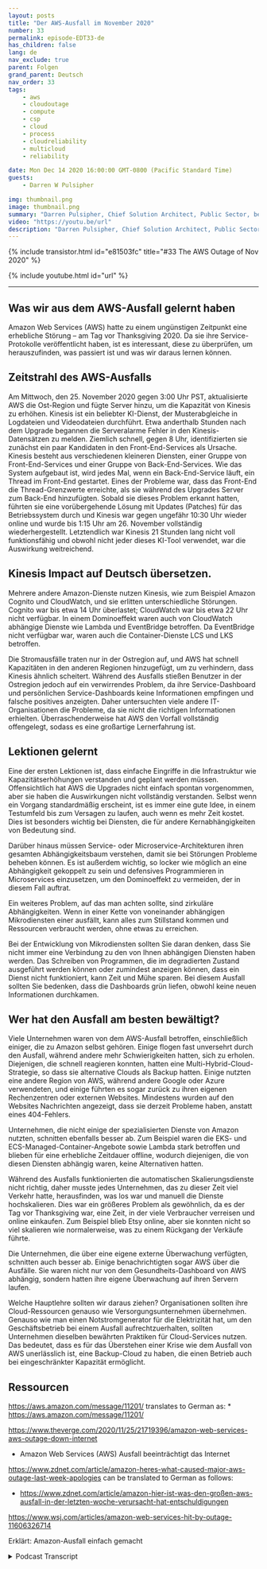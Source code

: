 ```yaml
---
layout: posts
title: "Der AWS-Ausfall im November 2020"
number: 33
permalink: episode-EDT33-de
has_children: false
lang: de
nav_exclude: true
parent: Folgen
grand_parent: Deutsch
nav_order: 33
tags:
    - aws
    - cloudoutage
    - compute
    - csp
    - cloud
    - process
    - cloudreliability
    - multicloud
    - reliability

date: Mon Dec 14 2020 16:00:00 GMT-0800 (Pacific Standard Time)
guests:
    - Darren W Pulsipher

img: thumbnail.png
image: thumbnail.png
summary: "Darren Pulsipher, Chief Solution Architect, Public Sector, bei Intel spricht über die aus dem AWS-Ausfall im November 2020 gewonnenen Erkenntnisse und vorbeugende Lösungen zur Bewältigung solcher Ausfälle."
video: "https://youtu.be/url"
description: "Darren Pulsipher, Chief Solution Architect, Public Sector, bei Intel spricht über die aus dem AWS-Ausfall im November 2020 gewonnenen Erkenntnisse und vorbeugende Lösungen zur Bewältigung solcher Ausfälle."
---
```


<div>
{% include transistor.html id="e81503fc" title="#33 The AWS Outage of Nov 2020" %}

{% include youtube.html id="url" %}
</div>

---

## Was wir aus dem AWS-Ausfall gelernt haben

Amazon Web Services (AWS) hatte zu einem ungünstigen Zeitpunkt eine erhebliche Störung – am Tag vor Thanksgiving 2020. Da sie ihre Service-Protokolle veröffentlicht haben, ist es interessant, diese zu überprüfen, um herauszufinden, was passiert ist und was wir daraus lernen können.

## Zeitstrahl des AWS-Ausfalls

Am Mittwoch, den 25. November 2020 gegen 3:00 Uhr PST, aktualisierte AWS die Ost-Region und fügte Server hinzu, um die Kapazität von Kinesis zu erhöhen. Kinesis ist ein beliebter KI-Dienst, der Musterabgleiche in Logdateien und Videodateien durchführt. Etwa anderthalb Stunden nach dem Upgrade begannen die Serveralarme Fehler in den Kinesis-Datensätzen zu melden. Ziemlich schnell, gegen 8 Uhr, identifizierten sie zunächst ein paar Kandidaten in den Front-End-Services als Ursache. Kinesis besteht aus verschiedenen kleineren Diensten, einer Gruppe von Front-End-Services und einer Gruppe von Back-End-Services. Wie das System aufgebaut ist, wird jedes Mal, wenn ein Back-End-Service läuft, ein Thread im Front-End gestartet. Eines der Probleme war, dass das Front-End die Thread-Grenzwerte erreichte, als sie während des Upgrades Server zum Back-End hinzufügten. Sobald sie dieses Problem erkannt hatten, führten sie eine vorübergehende Lösung mit Updates (Patches) für das Betriebssystem durch und Kinesis war gegen ungefähr 10:30 Uhr wieder online und wurde bis 1:15 Uhr am 26. November vollständig wiederhergestellt. Letztendlich war Kinesis 21 Stunden lang nicht voll funktionsfähig und obwohl nicht jeder dieses KI-Tool verwendet, war die Auswirkung weitreichend.

## Kinesis Impact auf Deutsch übersetzen.

Mehrere andere Amazon-Dienste nutzen Kinesis, wie zum Beispiel Amazon Cognito und CloudWatch, und sie erlitten unterschiedliche Störungen. Cognito war bis etwa 14 Uhr überlastet; CloudWatch war bis etwa 22 Uhr nicht verfügbar. In einem Dominoeffekt waren auch von CloudWatch abhängige Dienste wie Lambda und EventBridge betroffen. Da EventBridge nicht verfügbar war, waren auch die Container-Dienste LCS und LKS betroffen.

Die Stromausfälle traten nur in der Ostregion auf, und AWS hat schnell Kapazitäten in den anderen Regionen hinzugefügt, um zu verhindern, dass Kinesis ähnlich scheitert. Während des Ausfalls stießen Benutzer in der Ostregion jedoch auf ein verwirrendes Problem, da ihre Service-Dashboard und persönlichen Service-Dashboards keine Informationen empfingen und falsche positives anzeigten. Daher untersuchten viele andere IT-Organisationen die Probleme, da sie nicht die richtigen Informationen erhielten. Überraschenderweise hat AWS den Vorfall vollständig offengelegt, sodass es eine großartige Lernerfahrung ist.

## Lektionen gelernt

Eine der ersten Lektionen ist, dass einfache Eingriffe in die Infrastruktur wie Kapazitätserhöhungen verstanden und geplant werden müssen. Offensichtlich hat AWS die Upgrades nicht einfach spontan vorgenommen, aber sie haben die Auswirkungen nicht vollständig verstanden. Selbst wenn ein Vorgang standardmäßig erscheint, ist es immer eine gute Idee, in einem Testumfeld bis zum Versagen zu laufen, auch wenn es mehr Zeit kostet. Dies ist besonders wichtig bei Diensten, die für andere Kernabhängigkeiten von Bedeutung sind.

Darüber hinaus müssen Service- oder Microservice-Architekturen ihren gesamten Abhängigkeitsbaum verstehen, damit sie bei Störungen Probleme beheben können. Es ist außerdem wichtig, so locker wie möglich an eine Abhängigkeit gekoppelt zu sein und defensives Programmieren in Microservices einzusetzen, um den Dominoeffekt zu vermeiden, der in diesem Fall auftrat.

Ein weiteres Problem, auf das man achten sollte, sind zirkuläre Abhängigkeiten. Wenn in einer Kette von voneinander abhängigen Mikrodiensten einer ausfällt, kann alles zum Stillstand kommen und Ressourcen verbraucht werden, ohne etwas zu erreichen.

Bei der Entwicklung von Mikrodiensten sollten Sie daran denken, dass Sie nicht immer eine Verbindung zu den von Ihnen abhängigen Diensten haben werden. Das Schreiben von Programmen, die im degradierten Zustand ausgeführt werden können oder zumindest anzeigen können, dass ein Dienst nicht funktioniert, kann Zeit und Mühe sparen. Bei diesem Ausfall sollten Sie bedenken, dass die Dashboards grün liefen, obwohl keine neuen Informationen durchkamen.

## Wer hat den Ausfall am besten bewältigt?

Viele Unternehmen waren von dem AWS-Ausfall betroffen, einschließlich einiger, die zu Amazon selbst gehören. Einige flogen fast unversehrt durch den Ausfall, während andere mehr Schwierigkeiten hatten, sich zu erholen. Diejenigen, die schnell reagieren konnten, hatten eine Multi-Hybrid-Cloud-Strategie, so dass sie alternative Clouds als Backup hatten. Einige nutzten eine andere Region von AWS, während andere Google oder Azure verwendeten, und einige führten es sogar zurück zu ihren eigenen Rechenzentren oder externen Websites. Mindestens wurden auf den Websites Nachrichten angezeigt, dass sie derzeit Probleme haben, anstatt eines 404-Fehlers.

Unternehmen, die nicht einige der spezialisierten Dienste von Amazon nutzten, schnitten ebenfalls besser ab. Zum Beispiel waren die EKS- und ECS-Managed-Container-Angebote sowie Lambda stark betroffen und blieben für eine erhebliche Zeitdauer offline, wodurch diejenigen, die von diesen Diensten abhängig waren, keine Alternativen hatten.

Während des Ausfalls funktionierten die automatischen Skalierungsdienste nicht richtig, daher musste jedes Unternehmen, das zu dieser Zeit viel Verkehr hatte, herausfinden, was los war und manuell die Dienste hochskalieren. Dies war ein größeres Problem als gewöhnlich, da es der Tag vor Thanksgiving war, eine Zeit, in der viele Verbraucher verreisen und online einkaufen. Zum Beispiel blieb Etsy online, aber sie konnten nicht so viel skalieren wie normalerweise, was zu einem Rückgang der Verkäufe führte.

Die Unternehmen, die über eine eigene externe Überwachung verfügten, schnitten auch besser ab. Einige benachrichtigten sogar AWS über die Ausfälle. Sie waren nicht nur von dem Gesundheits-Dashboard von AWS abhängig, sondern hatten ihre eigene Überwachung auf ihren Servern laufen.

Welche Hauptlehre sollten wir daraus ziehen? Organisationen sollten ihre Cloud-Ressourcen genauso wie Versorgungsunternehmen übernehmen. Genauso wie man einen Notstromgenerator für die Elektrizität hat, um den Geschäftsbetrieb bei einem Ausfall aufrechtzuerhalten, sollten Unternehmen dieselben bewährten Praktiken für Cloud-Services nutzen. Das bedeutet, dass es für das Überstehen einer Krise wie dem Ausfall von AWS unerlässlich ist, eine Backup-Cloud zu haben, die einen Betrieb auch bei eingeschränkter Kapazität ermöglicht.

## Ressourcen

https://aws.amazon.com/message/11201/ translates to German as: * https://aws.amazon.com/message/11201/

https://www.theverge.com/2020/11/25/21719396/amazon-web-services-aws-outage-down-internet

* Amazon Web Services (AWS) Ausfall beeinträchtigt das Internet

https://www.zdnet.com/article/amazon-heres-what-caused-major-aws-outage-last-week-apologies can be translated to German as follows: 

* https://www.zdnet.com/article/amazon-hier-ist-was-den-großen-aws-ausfall-in-der-letzten-woche-verursacht-hat-entschuldigungen

https://www.wsj.com/articles/amazon-web-services-hit-by-outage-11606326714


Erklärt: Amazon-Ausfall einfach gemacht



<details>
<summary> Podcast Transcript </summary>

<p></p>

</details>
